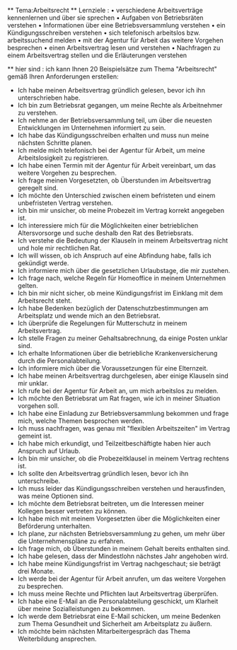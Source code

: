 ** Tema:Arbeitsrecht 
** Lernziele :
• verschiedene Arbeitsverträge kennenlernen und über sie sprechen
• Aufgaben von Betriebsräten verstehen
• Informationen über eine Betriebsversammlung verstehen
• ein Kündigungsschreiben verstehen
• sich telefonisch arbeitslos bzw. arbeitssuchend melden
• mit der Agentur für Arbeit das weitere Vorgehen besprechen
• einen Arbeitsvertrag lesen und verstehen
• Nachfragen zu einem Arbeitsvertrag stellen und die Erläuterungen verstehen

** hier sind : ich kann Ihnen 20 Beispielsätze zum Thema "Arbeitsrecht" gemäß Ihren Anforderungen erstellen:
- Ich habe meinen Arbeitsvertrag gründlich gelesen, bevor ich ihn unterschrieben habe.
- Ich bin zum Betriebsrat gegangen, um meine Rechte als Arbeitnehmer zu verstehen.
- Ich nehme an der Betriebsversammlung teil, um über die neuesten Entwicklungen im Unternehmen informiert zu sein.
- Ich habe das Kündigungsschreiben erhalten und muss nun meine nächsten Schritte planen.
- Ich melde mich telefonisch bei der Agentur für Arbeit, um meine Arbeitslosigkeit zu registrieren.
- Ich habe einen Termin mit der Agentur für Arbeit vereinbart, um das weitere Vorgehen zu besprechen.
- Ich frage meinen Vorgesetzten, ob Überstunden im Arbeitsvertrag geregelt sind.
- Ich möchte den Unterschied zwischen einem befristeten und einem unbefristeten Vertrag verstehen.
- Ich bin mir unsicher, ob meine Probezeit im Vertrag korrekt angegeben ist.
- Ich interessiere mich für die Möglichkeiten einer betrieblichen Altersvorsorge und suche deshalb den Rat des Betriebsrats.
- Ich verstehe die Bedeutung der Klauseln in meinem Arbeitsvertrag nicht und hole mir rechtlichen Rat.
- Ich will wissen, ob ich Anspruch auf eine Abfindung habe, falls ich gekündigt werde.
- Ich informiere mich über die gesetzlichen Urlaubstage, die mir zustehen.
- Ich frage nach, welche Regeln für Homeoffice in meinem Unternehmen gelten.
- Ich bin mir nicht sicher, ob meine Kündigungsfrist im Einklang mit dem Arbeitsrecht steht.
- Ich habe Bedenken bezüglich der Datenschutzbestimmungen am Arbeitsplatz und wende mich an den Betriebsrat.
- Ich überprüfe die Regelungen für Mutterschutz in meinem Arbeitsvertrag.
- Ich stelle Fragen zu meiner Gehaltsabrechnung, da einige Posten unklar sind.
- Ich erhalte Informationen über die betriebliche Krankenversicherung durch die Personalabteilung.
- Ich informiere mich über die Voraussetzungen für eine Elternzeit.
- Ich habe meinen Arbeitsvertrag durchgelesen, aber einige Klauseln sind mir unklar.
- Ich rufe bei der Agentur für Arbeit an, um mich arbeitslos zu melden.
- Ich möchte den Betriebsrat um Rat fragen, wie ich in meiner Situation vorgehen soll.
- Ich habe eine Einladung zur Betriebsversammlung bekommen und frage mich, welche Themen besprochen werden.
- Ich muss nachfragen, was genau mit "flexiblen Arbeitszeiten" im Vertrag gemeint ist.
- Ich habe mich erkundigt, und Teilzeitbeschäftigte haben hier auch Anspruch auf Urlaub.
- Ich bin mir unsicher, ob die Probezeitklausel in meinem Vertrag rechtens ist.
- Ich sollte den Arbeitsvertrag gründlich lesen, bevor ich ihn unterschreibe.
- Ich muss leider das Kündigungsschreiben verstehen und herausfinden, was meine Optionen sind.
- Ich möchte dem Betriebsrat beitreten, um die Interessen meiner Kollegen besser vertreten zu können.
- Ich habe mich mit meinem Vorgesetzten über die Möglichkeiten einer Beförderung unterhalten.
- Ich plane, zur nächsten Betriebsversammlung zu gehen, um mehr über die Unternehmenspläne zu erfahren.
- Ich frage mich, ob Überstunden in meinem Gehalt bereits enthalten sind.
- Ich habe gelesen, dass der Mindestlohn nächstes Jahr angehoben wird.
- Ich habe meine Kündigungsfrist im Vertrag nachgeschaut; sie beträgt drei Monate.
- Ich werde bei der Agentur für Arbeit anrufen, um das weitere Vorgehen zu besprechen.
- Ich muss meine Rechte und Pflichten laut Arbeitsvertrag überprüfen.
- Ich habe eine E-Mail an die Personalabteilung geschickt, um Klarheit über meine Sozialleistungen zu bekommen.
- Ich werde dem Betriebsrat eine E-Mail schicken, um meine Bedenken zum Thema Gesundheit und Sicherheit am Arbeitsplatz zu äußern.
- Ich möchte beim nächsten Mitarbeitergespräch das Thema Weiterbildung ansprechen.
